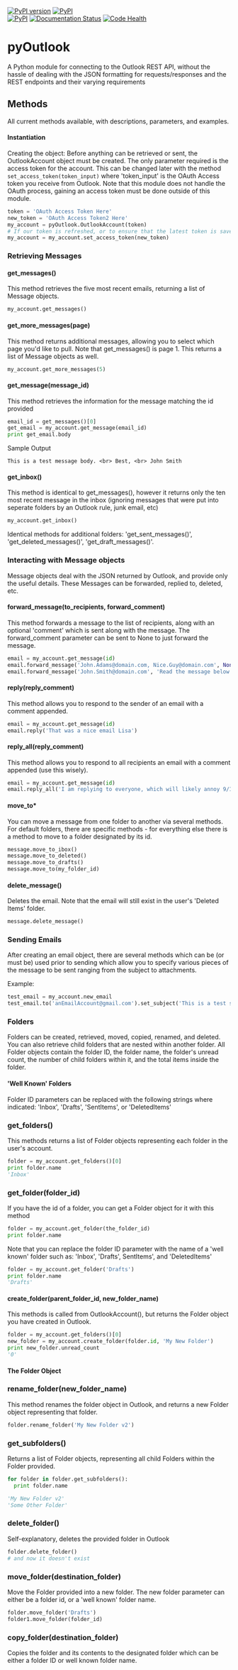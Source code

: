 [![PyPI version](https://badge.fury.io/py/pyOutlook.svg)](https://badge.fury.io/py/pyOutlook)
[![PyPI](https://img.shields.io/pypi/dw/pyOutlook.svg?maxAge=2592000)](https://pypi.python.org/pypi/pyOutlook)	
[![PyPI](https://img.shields.io/pypi/wheel/pyOutlook.svg?maxAge=2592000)](https://pypi.python.org/pypi/pyOutlook)
[![Documentation Status](https://readthedocs.org/projects/pyoutlook/badge/?version=latest)](http://pyoutlook.readthedocs.org/en/latest/?badge=latest)
[![Code Health](https://landscape.io/github/JensAstrup/pyOutlook/master/landscape.svg?style=flat)](https://landscape.io/github/JensAstrup/pyOutlook/master)



# pyOutlook
A Python module for connecting to the Outlook REST API, without the hassle of dealing with the JSON formatting for requests/responses and the REST endpoints and their varying requirements

## Methods
All current methods available, with descriptions, parameters, and examples.

#### Instantiation
Creating the object: Before anything can be retrieved or sent, the OutlookAccount object must be created. The only parameter required is the access token for the account. This can be changed later with the method ```set_access_token(token_input)``` where 'token_input' is the OAuth Access token you receive from Outlook. Note that this module does not handle the OAuth process, gaining an access token must be done outside of this module.

```python
token = 'OAuth Access Token Here'
new_token = 'OAuth Access Token2 Here'
my_account = pyOutlook.OutlookAccount(token)
# If our token is refreshed, or to ensure that the latest token is saved prior to calling a method. 
my_account = my_account.set_access_token(new_token)
```
### Retrieving Messages

#### get_messages()
This method retrieves the five most recent emails, returning a list of Message objects. 
```python
my_account.get_messages()
```
#### get_more_messages(page)
This method returns additional messages, allowing you to select which page you'd like to pull. Note that get_messages() is page 1. This returns a list of Message objects as well.
```python
my_account.get_more_messages(5)
```
#### get_message(message_id)
This method retrieves the information for the message matching the id provided
```python
email_id = get_messages()[0]
get_email = my_account.get_message(email_id)
print get_email.body
```
Sample Output
```
This is a test message body. <br> Best, <br> John Smith
```
#### get_inbox()
This method is identical to get_messages(), however it returns only the ten most recent message in the inbox (ignoring messages that were put into seperate folders by an Outlook rule, junk email, etc)

```python
my_account.get_inbox()
```
Identical methods for additional folders: 'get_sent_messages()', 'get_deleted_messages()', 'get_draft_messages()'.

### Interacting with Message objects
Message objects deal with the JSON returned by Outlook, and provide only the useful details. These Messages can be forwarded, replied to, deleted, etc. 

#### forward_message(to_recipients, forward_comment)
This method forwards a message to the list of recipients, along with an optional 'comment' which is sent along with the message. The forward_comment parameter can be sent to None to just forward the message.
```python
email = my_account.get_message(id)
email.forward_message('John.Adams@domain.com, Nice.Guy@domain.com', None)
email.forward_message('John.Smith@domain.com', 'Read the message below')
```
#### reply(reply_comment)
This method allows you to respond to the sender of an email with a comment appended. 
```python
email = my_account.get_message(id)
email.reply('That was a nice email Lisa')
```
#### reply_all(reply_comment)
This method allows you to respond to all recipients an email with a comment appended (use this wisely). 
```python
email = my_account.get_message(id)
email.reply_all('I am replying to everyone, which will likely annoy 9/10 of those who receive this')
```
#### move_to*
You can move a message from one folder to another via several methods. For default folders, there are specific methods - for everything else there is a method to move to a folder designated by its id. 
```python
message.move_to_ibox()
message.move_to_deleted()
message.move_to_drafts()
message.move_to(my_folder_id)
```
#### delete_message()
Deletes the email. Note that the email will still exist in the user's 'Deleted Items' folder. 
```python
message.delete_message()
```
### Sending Emails
After creating an email object, there are several methods which can be (or must be) used prior to sending which allow you to specify various pieces of the message to be sent ranging from the subject to attachments.

Example:
```python
test_email = my_account.new_email
test_email.to('anEmailAccount@gmail.com').set_subject('This is a test subject').set_body('This is a test body. <br> Best, <br> John Smith').add_attachment('FILE_BYTES_HERE', 'FileName', 'pdf').send()
```
### Folders
Folders can be created, retrieved, moved, copied, renamed, and deleted. You can also retrieve child folders that are nested within another folder. All Folder objects contain the folder ID, the folder name, the folder's unread count, the number of child folders within it, and the total items inside the folder. 

#### 'Well Known' Folders
Folder ID parameters can be replaced with the following strings where indicated:
'Inbox', 'Drafts', 'SentItems', or 'DeletedItems'

### get_folders()
This methods returns a list of Folder objects representing each folder in the user's account. 
```python
folder = my_account.get_folders()[0]
print folder.name
'Inbox'
```
### get_folder(folder_id)
If you have the id of a folder, you can get a Folder object for it with this method
```python
folder = my_account.get_folder(the_folder_id)
print folder.name
```
Note that you can replace the folder ID parameter with the name of a 'well known' folder such as: 'Inbox', 'Drafts', SentItems', and 'DeletedItems'
```python
folder = my_account.get_folder('Drafts')
print folder.name
'Drafts'
```
#### create_folder(parent_folder_id, new_folder_name)
This methods is called from OutlookAccount(), but returns the Folder object you have created in Outlook. 
```python
folder = my_account.get_folders()[0]
new_folder = my_account.create_folder(folder.id, 'My New Folder')
print new_folder.unread_count
'0'
```

#### The Folder Object

### rename_folder(new_folder_name)
This method renames the folder object in Outlook, and returns a new Folder object representing that folder.
```python 
folder.rename_folder('My New Folder v2')
```

### get_subfolders()
Returns a list of Folder objects, representing all child Folders within the Folder provided. 
```python 
for folder in folder.get_subfolders():
  print folder.name

'My New Folder v2'
'Some Other Folder'
```

### delete_folder()
Self-explanatory, deletes the provided folder in Outlook
```python
folder.delete_folder()
# and now it doesn't exist
```

### move_folder(destination_folder)
Move the Folder provided into a new folder. The new folder parameter can either be a folder id, or a 'well known' folder name. 
```python
folder.move_folder('Drafts')
folder1.move_folder(folder_id)
```

### copy_folder(destination_folder)
Copies the folder and its contents to the designated folder which can be either a folder ID or well known folder name.

